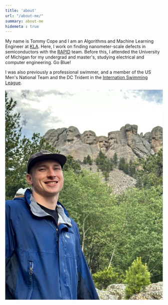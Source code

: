 ```yaml
---
title: 'about'
url: "/about-me/"
summary: about-me
hidemeta : true
---
```


My name is Tommy Cope and I am an Algorithms and Machine Learning Engineer at [KLA](https://www.kla.com/). Here, I work on finding nanometer-scale defects in semiconductors with the [RAPID](https://ir.kla.com/news-events/press-releases/detail/117/kla-tencor-announces-new-suite-of-reticle-inspection) team. Before this, I attended the University of Michigan for my undergrad and master's, studying electrical and computer engineering. Go Blue!

I was also previously a professional swimmer, and a member of the US Men's National Team and the DC Trident in the [Internation Swimming League](https://isl.global/).


![caption](/imgs/headshot.jpeg)